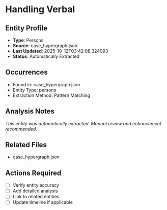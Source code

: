 # Handling Verbal

## Entity Profile
- **Type**: Persons
- **Source**: case_hypergraph.json
- **Last Updated**: 2025-10-12T03:42:08.324093
- **Status**: Automatically Extracted

## Occurrences
- Found in: case_hypergraph.json
- Entity Type: persons
- Extraction Method: Pattern Matching

## Analysis Notes
*This entity was automatically extracted. Manual review and enhancement recommended.*

## Related Files
- case_hypergraph.json

## Actions Required
- [ ] Verify entity accuracy
- [ ] Add detailed analysis
- [ ] Link to related entities
- [ ] Update timeline if applicable
